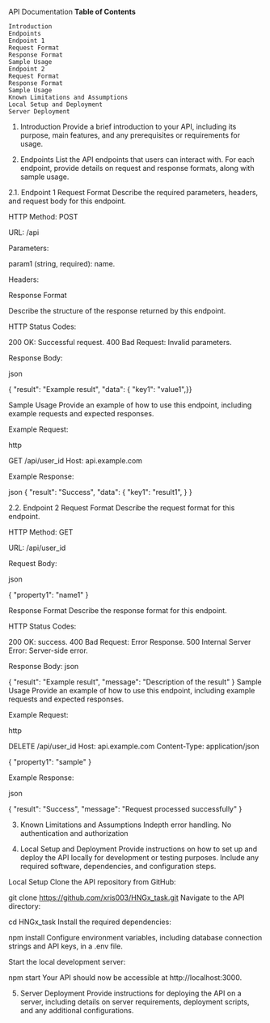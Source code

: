API Documentation
**Table of Contents**

    Introduction
    Endpoints
    Endpoint 1
    Request Format
    Response Format
    Sample Usage
    Endpoint 2
    Request Format
    Response Format
    Sample Usage
    Known Limitations and Assumptions
    Local Setup and Deployment
    Server Deployment

1. Introduction
   Provide a brief introduction to your API, including its purpose, main features, and any prerequisites or requirements for usage.

2. Endpoints
   List the API endpoints that users can interact with. For each endpoint, provide details on request and response formats, along with sample usage.

2.1. Endpoint 1
Request Format
Describe the required parameters, headers, and request body for this endpoint.

HTTP Method: POST

URL: /api

Parameters:

param1 (string, required): name.

Headers:

Response Format

Describe the structure of the response returned by this endpoint.

HTTP Status Codes:

200 OK: Successful request.
400 Bad Request: Invalid parameters.

Response Body:

json

{
"result": "Example result",
"data": {
"key1": "value1",}}

Sample Usage
Provide an example of how to use this endpoint, including example requests and expected responses.

Example Request:

http

GET /api/user_id
Host: api.example.com

Example Response:

json
{
"result": "Success",
"data": {
"key1": "result1",
}
}

2.2. Endpoint 2
Request Format
Describe the request format for this endpoint.

HTTP Method: GET

URL: /api/user_id

Request Body:

json

{
"property1": "name1"
}

Response Format
Describe the response format for this endpoint.

HTTP Status Codes:

200 OK: success.
400 Bad Request: Error Response.
500 Internal Server Error: Server-side error.

Response Body:
json

{
"result": "Example result",
"message": "Description of the result"
}
Sample Usage
Provide an example of how to use this endpoint, including example requests and expected responses.

Example Request:

http

DELETE /api/user_id
Host: api.example.com
Content-Type: application/json

{
"property1": "sample"
}

Example Response:

json

{
"result": "Success",
"message": "Request processed successfully"
}

3. Known Limitations and Assumptions
   Indepth error handling.
   No authentication and authorization

4. Local Setup and Deployment
   Provide instructions on how to set up and deploy the API locally for development or testing purposes. Include any required software, dependencies, and configuration steps.

Local Setup
Clone the API repository from GitHub:

git clone https://github.com/xris003/HNGx_task.git
Navigate to the API directory:

cd HNGx_task
Install the required dependencies:

npm install
Configure environment variables, including database connection strings and API keys, in a .env file.

Start the local development server:

npm start
Your API should now be accessible at http://localhost:3000.

5. Server Deployment
   Provide instructions for deploying the API on a server, including details on server requirements, deployment scripts, and any additional configurations.
